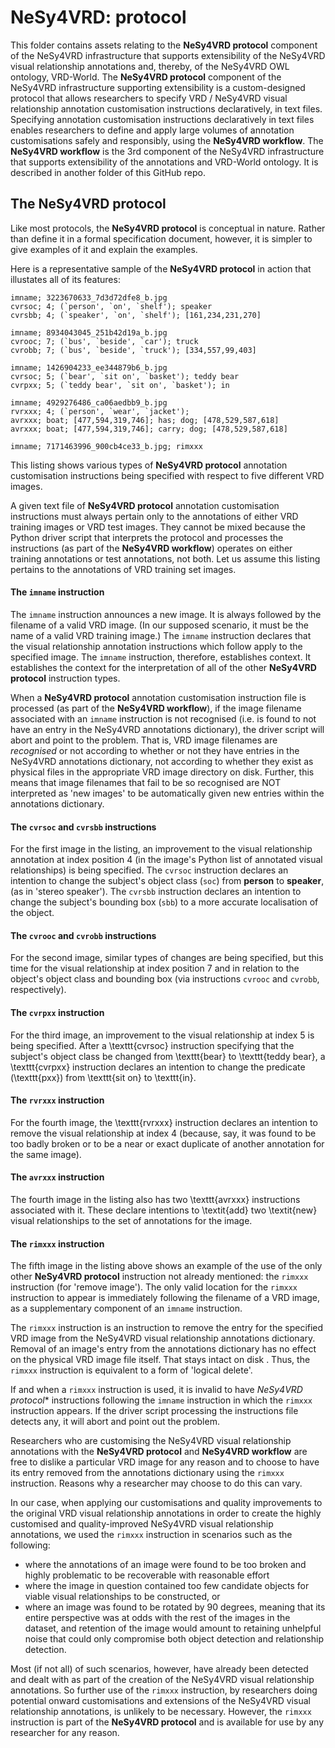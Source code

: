 # NeSy4VRD: protocol

This folder contains assets relating to the **NeSy4VRD protocol** component of the NeSy4VRD infrastructure that supports extensibility of the NeSy4VRD visual relationship annotations and, thereby, of the NeSy4VRD OWL ontology, VRD-World. The **NeSy4VRD protocol** component of the NeSy4VRD infrastructure supporting extensibility is a custom-designed protocol that allows researchers to specify VRD / NeSy4VRD visual relationship annotation customisation instructions declaratively, in text files. Specifying annotation customisation instructions declaratively in text files enables researchers to define and apply large volumes of annotation customisations safely and responsibly, using the **NeSy4VRD workflow**. The **NeSy4VRD workflow** is the 3rd component of the NeSy4VRD infrastructure that supports extensibility of the annotations and VRD-World ontology. It is described in another folder of this GitHub repo.

## The NeSy4VRD protocol

Like most protocols, the **NeSy4VRD protocol** is conceptual in nature. Rather than define it in a formal specification document, however, it is simpler to give examples of it and explain the examples.

Here is a representative sample of the **NeSy4VRD protocol** in action that illustates all of its features:
```
imname; 3223670633_7d3d72dfe8_b.jpg
cvrsoc; 4; (`person', `on', `shelf'); speaker
cvrsbb; 4; (`speaker', `on', `shelf'); [161,234,231,270]

imname; 8934043045_251b42d19a_b.jpg
cvrooc; 7; (`bus', `beside', `car'); truck
cvrobb; 7; (`bus', `beside', `truck'); [334,557,99,403]

imname; 1426904233_ee344879b6_b.jpg
cvrsoc; 5; (`bear', `sit on', `basket'); teddy bear
cvrpxx; 5; (`teddy bear', `sit on', `basket'); in

imname; 4929276486_ca06aedbb9_b.jpg
rvrxxx; 4; (`person', `wear', `jacket');
avrxxx; boat; [477,594,319,746]; has; dog; [478,529,587,618]
avrxxx; boat; [477,594,319,746]; carry; dog; [478,529,587,618]

imname; 7171463996_900cb4ce33_b.jpg; rimxxx
```
This listing shows various types of **NeSy4VRD protocol** annotation customisation instructions being specified with respect to five different VRD images.

A given text file of **NeSy4VRD protocol** annotation customisation instructions must always pertain only to the annotations of either VRD training images or VRD test images. They cannot be mixed because the Python driver script that interprets the protocol and processes the instructions (as part of the **NeSy4VRD workflow**) operates on either training annotations or test annotations, not both. Let us assume this listing pertains to the annotations of VRD training set images.

#### The `imname` instruction

The `imname` instruction announces a new image.  It is always followed by the filename of a valid VRD image. (In our supposed scenario, it must be the name of a valid VRD training image.) The `imname` instruction declares that the visual relationship annotation instructions which follow apply to the specified image. The `imname` instruction, therefore, establishes context. It establishes the context for the interpretation of all of the other **NeSy4VRD protocol** instruction types.

When a **NeSy4VRD protocol** annotation customisation instruction file is processed (as part of the **NeSy4VRD workflow**), if the image filename associated with an `imname` instruction is not recognised (i.e. is found to not have an entry in the NeSy4VRD annotations dictionary), the driver script will abort and point to the problem.  That is, VRD image filenames are *recognised* or not according to whether or not they have entries in the NeSy4VRD annotations dictionary, not according to whether they exist as physical files in the appropriate VRD image directory on disk. Further, this means that image filenames that fail to be so recognised are NOT interpreted as 'new images' to be automatically given new entries within the annotations dictionary.

#### The `cvrsoc` and `cvrsbb` instructions

For the first image in the listing, an improvement to the visual relationship annotation at index position 4 (in the image's Python list of annotated visual relationships) is being specified.  The `cvrsoc` instruction declares an intention to change the subject's object class (`soc`) from **person** to **speaker**, (as in 'stereo speaker'). The `cvrsbb` instruction declares an intention to change the subject's bounding box (`sbb`) to a more accurate localisation of the object.

#### The `cvrooc` and `cvrobb` instructions

For the second image, similar types of changes are being specified, but this time for the visual relationship at index position 7 and in relation to the object's object class and bounding box (via instructions `cvrooc` and `cvrobb`, respectively).

#### The `cvrpxx` instruction

For the third image, an improvement to the visual relationship at index 5 is being specified. After a \texttt{cvrsoc} instruction specifying that the subject's object class be changed from \texttt{bear} to \texttt{teddy bear}, a \texttt{cvrpxx} instruction declares an intention to change the predicate (\texttt{pxx}) from \texttt{sit on} to \texttt{in}.

#### The `rvrxxx` instruction

For the fourth image, the \texttt{rvrxxx} instruction declares an intention to remove the visual relationship at index 4 (because, say, it was found to be too badly broken or to be a near or exact duplicate of another annotation for the same image). 

#### The `avrxxx` instruction

The fourth image in the listing also has two \texttt{avrxxx} instructions associated with it. These declare intentions to \textit{add} two \textit{new} visual relationships to the set of annotations for the image.

#### The `rimxxx` instruction

The fifth image in the listing above shows an example of the use of the only other **NeSy4VRD protocol** instruction not already mentioned: the `rimxxx` instruction (for 'remove image'). The only valid location for the `rimxxx` instruction to appear is immediately following the filename of a VRD image, as a supplementary component of an `imname` instruction.

The `rimxxx` instruction is an instruction to remove the entry for the specified VRD image from the NeSy4VRD visual relationship annotations dictionary. Removal of an image's entry from the annotations dictionary has no effect on the physical VRD image file itself. That stays intact on disk . Thus, the `rimxxx` instruction is equivalent to a form of 'logical delete'.

If and when a `rimxxx` instruction is used, it is invalid to have *NeSy4VRD protocol** instructions following the `imname` instruction in which the `rimxxx` instruction appears. If the driver script processing the instructions file detects any, it will abort and point out the problem.

Researchers who are customising the NeSy4VRD visual relationship annotations with the **NeSy4VRD protocol** and **NeSy4VRD workflow** are free to dislike a particular VRD image for any reason and to choose to have its entry removed from the annotations dictionary using the `rimxxx` instruction. Reasons why a researcher may choose to do this can vary.

In our case, when applying our customisations and quality improvements to the original VRD visual relationship annotations in order to create the highly customised and quality-improved NeSy4VRD visual relationship annotations, we used the `rimxxx` instruction in scenarios such as the following:
* where the annotations of an image were found to be too broken and highly problematic to be recoverable with reasonable effort
* where the image in question contained too few candidate objects for viable visual relationships to be constructed, or
* where an image was found to be rotated by 90 degrees, meaning that its entire perspective was at odds with the rest of the images in the dataset, and retention of the image would amount to retaining unhelpful noise that could only compromise both object detection and relationship detection.

Most (if not all) of such scenarios, however, have already been detected and dealt with as part of the creation of the NeSy4VRD visual relationship annotations. So further use of the `rimxxx` instruction, by researchers doing potential onward customisations and extensions of the NeSy4VRD visual relationship annotations, is unlikely to be necessary.  However, the `rimxxx` instruction is part of the **NeSy4VRD protocol** and is available for use by any researcher for any reason.


